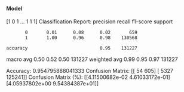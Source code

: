 #### Model
[1 0 1 ... 1 1 1]
Classification Report:
              precision    recall  f1-score   support

           0       0.01      0.08      0.02       659
           1       1.00      0.96      0.98    130568

    accuracy                           0.95    131227
   macro avg       0.50      0.52      0.50    131227
weighted avg       0.99      0.95      0.97    131227

Accuracy: 0.954795888041333
Confusion Matrix:
[[    54    605]
 [  5327 125241]]
Confusion Matrix (%):
[[4.11500682e-02 4.61033172e-01]
 [4.05937802e+00 9.54384387e+01]]
